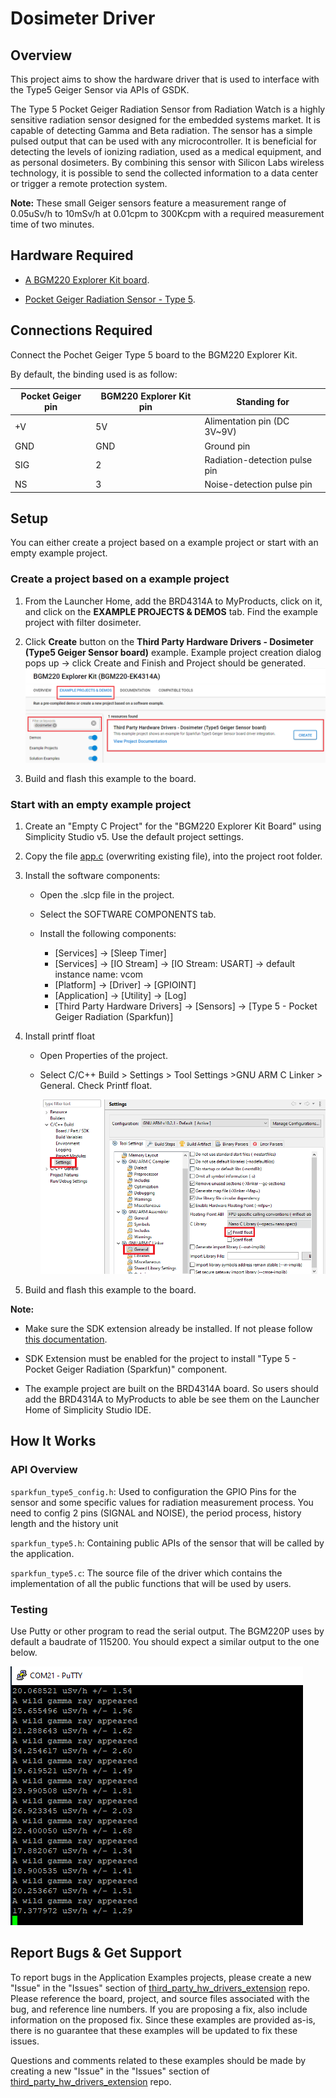 # Dosimeter Driver #

## Overview ##

This project aims to show the hardware driver that is used to interface with the Type5 Geiger Sensor via APIs of GSDK.

The Type 5 Pocket Geiger Radiation Sensor from Radiation Watch is a highly sensitive radiation sensor designed for the embedded systems market. It is capable of detecting Gamma and Beta radiation. The sensor has a simple pulsed output that can be used with any microcontroller. It is beneficial for detecting the levels of ionizing radiation, used as a medical equipment, and as personal dosimeters. By combining this sensor with Silicon Labs wireless technology, it is possible to send the collected information to a data center or trigger a remote protection system.

**Note:** These small Geiger sensors feature a measurement range of 0.05uSv/h to 10mSv/h at 0.01cpm to 300Kcpm with a required measurement time of two minutes.

## Hardware Required ##

- [A BGM220 Explorer Kit board](https://www.silabs.com/development-tools/wireless/bluetooth/bgm220-explorer-kit).

- [Pocket Geiger Radiation Sensor - Type 5](https://www.sparkfun.com/products/14209).

## Connections Required ##

Connect the Pochet Geiger Type 5 board to the BGM220 Explorer Kit.

By default, the binding used is as follow:

| Pocket Geiger pin  | BGM220 Explorer Kit pin | Standing for                  |
| ------------------ | ----------------------- | ----------------------------- |
| +V                 | 5V                      | Alimentation pin (DC 3V~9V)   |
| GND                | GND                     | Ground pin                    |
| SIG                | 2                       | Radiation-detection pulse pin |
| NS                 | 3                       | Noise-detection pulse pin     |

## Setup ##

You can either create a project based on a example project or start with an empty example project.

### Create a project based on a example project ###

1. From the Launcher Home, add the BRD4314A to MyProducts, click on it, and click on the **EXAMPLE PROJECTS & DEMOS** tab. Find the example project with filter dosimeter.

2. Click **Create** button on the **Third Party Hardware Drivers - Dosimeter (Type5 Geiger Sensor board)** example. Example project creation dialog pops up -> click Create and Finish and Project should be generated.
![Create_example](create_example.png)

3. Build and flash this example to the board.

### Start with an empty example project ###

1. Create an "Empty C Project" for the "BGM220 Explorer Kit Board" using Simplicity Studio v5. Use the default project settings.

2. Copy the file [app.c](https://github.com/SiliconLabs/third_party_hw_drivers_extension/tree/master/app/example/sparkfun_dosimeter_type5) (overwriting existing file), into the project root folder.

3. Install the software components:

    - Open the .slcp file in the project.

    - Select the SOFTWARE COMPONENTS tab.

    - Install the following components:

        - [Services] → [Sleep Timer]
        - [Services] → [IO Stream] → [IO Stream: USART] → default instance name: vcom
        - [Platform] → [Driver] → [GPIOINT]
        - [Application] → [Utility] → [Log]
        - [Third Party Hardware Drivers] → [Sensors] → [Type 5 - Pocket Geiger Radiation (Sparkfun)]

4. Install printf float

    - Open Properties of the project.

    - Select C/C++ Build > Settings > Tool Settings >GNU ARM C Linker > General. Check Printf float.

        ![float](float.png)

5. Build and flash this example to the board.

**Note:**

- Make sure the SDK extension already be installed. If not please follow [this documentation](https://github.com/SiliconLabs/third_party_hw_drivers_extension/blob/master/README.md).

- SDK Extension must be enabled for the project to install "Type 5 - Pocket Geiger Radiation (Sparkfun)" component.

- The example project are built on the BRD4314A board. So users should add the BRD4314A to MyProducts to able be see them on the Launcher Home of Simplicity Studio IDE.

## How It Works ##

### API Overview ###

`sparkfun_type5_config.h`: Used to configuration the GPIO Pins for the sensor and some specific values for radiation measurement process. You need to config 2 pins (SIGNAL and NOISE), the period process, history length and the history unit

`sparkfun_type5.h`: Containing public APIs of the sensor that will be called by the application.

`sparkfun_type5.c`: The source file of the driver which contains the implementation of all the public functions that will be used by users.

### Testing ###

Use Putty or other program to read the serial output. The BGM220P uses by default a baudrate of 115200. You should expect a similar output to the one below.

![logging_screen](log.png)

## Report Bugs & Get Support ##

To report bugs in the Application Examples projects, please create a new "Issue" in the "Issues" section of [third_party_hw_drivers_extension](https://github.com/SiliconLabs/third_party_hw_drivers_extension) repo. Please reference the board, project, and source files associated with the bug, and reference line numbers. If you are proposing a fix, also include information on the proposed fix. Since these examples are provided as-is, there is no guarantee that these examples will be updated to fix these issues.

Questions and comments related to these examples should be made by creating a new "Issue" in the "Issues" section of [third_party_hw_drivers_extension](https://github.com/SiliconLabs/third_party_hw_drivers_extension) repo.
